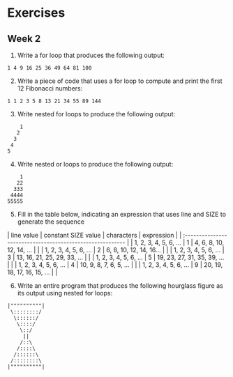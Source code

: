 # Exercises
## Week 2

1. Write a for loop that produces the following output:

  `1 4 9 16 25 36 49 64 81 100`

2. Write a piece of code that uses a for loop to compute and print the first 12 Fibonacci numbers:

  `1 1 2 3 5 8 13 21 34 55 89 144`
  
3. Write nested for loops to produce the following output:
 
```
    1
   2
  3
 4
5
```

4. Write nested or loops to produce the following output:
  
```
    1
   22
  333
 4444
55555
```

5. Fill in the table below, indicating an expression that uses line and SIZE to generate the sequence

  | line value | constant SIZE value | characters | expression |
  | :--------------------------------------------------------- |
  | 1, 2, 3, 4, 5, 6, ... | 1 | 4, 6, 8, 10, 12, 14, ... | |
  | 1, 2, 3, 4, 5, 6, ... | 2 | 6, 8, 10, 12, 14, 16... | |
  | 1, 2, 3, 4, 5, 6, ... | 3 | 13, 16, 21, 25, 29, 33, ... | |
  | 1, 2, 3, 4, 5, 6, ... | 5 | 19, 23, 27, 31, 35, 39, ... | |
  | 1, 2, 3, 4, 5, 6, ... | 4 | 10, 9, 8, 7, 6, 5, ... | |
  | 1, 2, 3, 4, 5, 6, ... | 9 | 20, 19, 18, 17, 16, 15, ... | |

6. Write an entire program that produces the following hourglass figure as its output using nested for loops:

```
|""""""""""|
 \::::::::/
  \::::::/
   \::::/
    \::/
     ||
    /::\
   /::::\
  /::::::\
 /::::::::\
|""""""""""|
```
